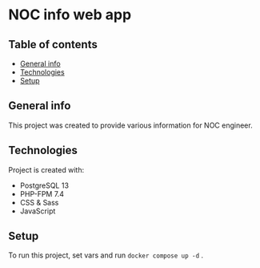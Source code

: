 # NOC info web app
## Table of contents
* [General info](#general-info)
* [Technologies](#technologies)
* [Setup](#setup)

## General info
This project was created to provide various information for NOC engineer.

## Technologies
Project is created with:
* PostgreSQL 13
* PHP-FPM 7.4
* CSS & Sass
* JavaScript

## Setup
To run this project, set vars and run ```docker compose up -d``` .
